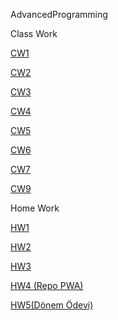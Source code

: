 AdvancedProgramming

Class Work

[CW1](https://alperen317.github.io/AdvancedProgramming/CharSayacı.html)

[CW2](https://alperen317.github.io/AdvancedProgramming/Homework1.html)

[CW3](https://alperen317.github.io/AdvancedProgramming/work/index.html)

[CW4](https://alperen317.github.io/AdvancedProgramming/work/c4_data.html)

[CW5](https://alperen317.github.io/AdvancedProgramming/CW5/fetchRemoteFile.html)

[CW6](https://alperen317.github.io/AdvancedProgramming/CW6/CW6.html)

[CW7](https://alperen317.github.io/AdvancedProgramming/CW7/index.html)

[CW9](https://alperen317.github.io/AdvancedProgramming/CW9/CW9.html)

Home Work

[HW1](https://alperen317.github.io/AdvancedProgramming/Homework1.html)

[HW2](https://alperen317.github.io/AdvancedProgramming/HW2/Database.html)

[HW3](https://alperen317.github.io/AdvancedProgramming/HW3/hw32.html)

[HW4 (Repo PWA)](https://alperen317.github.io/AdvancedProgramming/HW4/index.html)

[HW5(Dönem Ödevi)](https://alperen317.github.io/AdvancedProgramming/DönemÖdevi/dönemÖdevi.html)